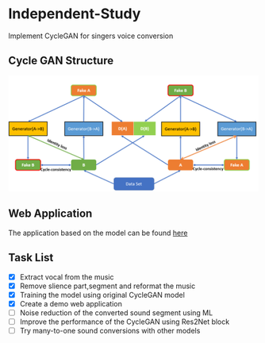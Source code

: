 # Independent-Study

Implement CycleGAN for singers voice conversion

## Cycle GAN Structure
![Structure Image](https://github.com/liuyuhanalex/Independent-Study/blob/master/structure2.PNG)

## Web Application
The application based on the model can be found [here](http://www.tianlaivc.com/)


## Task List
- [x] Extract vocal from the music
- [x] Remove slience part,segment and reformat the music
- [x] Training the model using original CycleGAN model
- [x] Create a demo web application
- [ ] Noise reduction of the converted sound segment using ML
- [ ] Improve the performance of the CycleGAN using Res2Net block
- [ ] Try many-to-one sound conversions with other models
